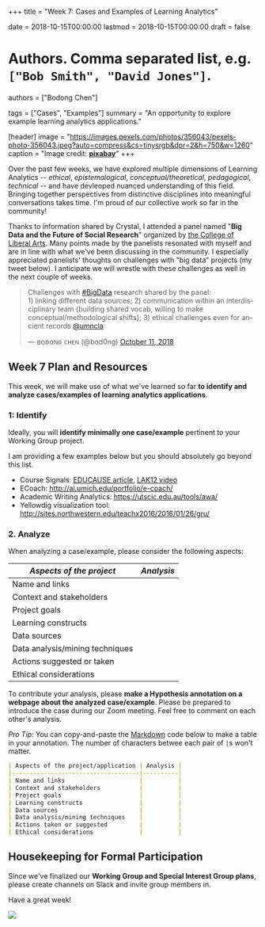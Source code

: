 +++
title = "Week 7: Cases and Examples of Learning Analytics"

date = 2018-10-15T00:00:00
lastmod = 2018-10-15T00:00:00
draft = false

# Authors. Comma separated list, e.g. `["Bob Smith", "David Jones"]`.
authors = ["Bodong Chen"]

tags = ["Cases", "Examples"]
summary = "An opportunity to explore example learning analytics applications."

[header]
image = "https://images.pexels.com/photos/356043/pexels-photo-356043.jpeg?auto=compress&cs=tinysrgb&dpr=2&h=750&w=1260"
caption = "Image credit: [**pixabay**](https://www.pexels.com/photo/black-and-white-blackboard-business-chalkboard-356043/)"
+++

Over the past few weeks, we have explored multiple dimensions of Learning Analytics -- *ethical*, *epistemological*, *conceptual/theoretical*, *pedagogical*, *technical* -- and have devleoped nuanced understanding of this field.  Bringing together perspectives from distinctive disciplines into meaningful conversations takes time. I'm proud of our collective work so far in the community!

Thanks to information shared by Crystal, I attended a panel named "**Big Data and the Future of Social Research**" organized by [the College of Liberal Arts](https://cla.umn.edu/events/cla-time-past-time-present-time-future). Many points made by the panelists resonated with myself and are in line with what we've been discussing in the community. I especially appreciated panelists' thoughts on challenges with "big data" projects (my tweet below). I anticipate we will wrestle with these challenges as well in the next couple of weeks. 

<blockquote class="twitter-tweet" data-lang="en"><p lang="en" dir="ltr">Challenges with <a href="https://twitter.com/hashtag/BigData?src=hash&amp;ref_src=twsrc%5Etfw">#BigData</a> research shared by the panel:<br>1) linking different data sources; 2) communication within an interdisciplinary team (building shared vocab, willing to make conceptual/methodological shifts); 3) ethical challenges even for ancient records <a href="https://twitter.com/umncla?ref_src=twsrc%5Etfw">@umncla</a></p>&mdash; ʙᴏᴅᴏɴɢ ᴄʜᴇɴ (@bod0ng) <a href="https://twitter.com/bod0ng/status/1050420478815457281?ref_src=twsrc%5Etfw">October 11, 2018</a></blockquote>
<script async src="https://platform.twitter.com/widgets.js" charset="utf-8"></script>



## Week 7 Plan and Resources

This week, we will make use of what we've learned so far **to identify and analyze cases/examples of learning analytics applications**. 

### 1: Identify

Ideally, you will **identify minimally one case/example** pertinent to your Working Group project. 

I am providing a few examples below but you should absolutely go beyond this list. 

- Course Signals: [EDUCAUSE article](https://er.educause.edu/articles/2010/3/signals-applying-academic-analytics), [LAK12 video](https://www.youtube.com/watch?v=kURsmrkdS04)
- ECoach: http://ai.umich.edu/portfolio/e-coach/
- Academic Writing Analytics: https://utscic.edu.au/tools/awa/
- Yellowdig visualization tool: http://sites.northwestern.edu/teachx2016/2016/01/26/gru/

### 2. Analyze

When analyzing a case/example, please consider the following aspects:

| *Aspects of the project*           | *Analysis* |
|------------------------------------|----------|
| Name and links                     |          |
| Context and stakeholders           |          |
| Project goals                      |          |
| Learning constructs                |          |
| Data sources                       |          |
| Data analysis/mining techniques    |          |
| Actions suggested or taken         |          |
| Ethical considerations             |          |

To contribute your analysis, please **make a Hypothesis annotation on a webpage about the analyzed case/example**.  Please be prepared to introduce the case during our Zoom meeting. Feel free to comment on each other's analysis.


*Pro Tip*: You can copy-and-paste the [Markdown](https://en.wikipedia.org/wiki/Markdown) code below to make a table in your annotation. The number of characters betwee each pair of `|`s won't matter.

```markdown
| Aspects of the project/application | Analysis |
|------------------------------------|----------|
| Name and links                     |          |
| Context and stakeholders           |          |
| Project goals                      |          |
| Learning constructs                |          |
| Data sources                       |          |
| Data analysis/mining techniques    |          |
| Actions taken or suggested         |          |
| Ethical considerations             |          |
```



## Housekeeping for Formal Participation

Since we've finalized our **Working Group and Special Interest Group plans**, please create channels on Slack and invite group members in. 

Have a great week!

![](https://media.giphy.com/media/Y8TIkyxj0F2KY/giphy.gif)